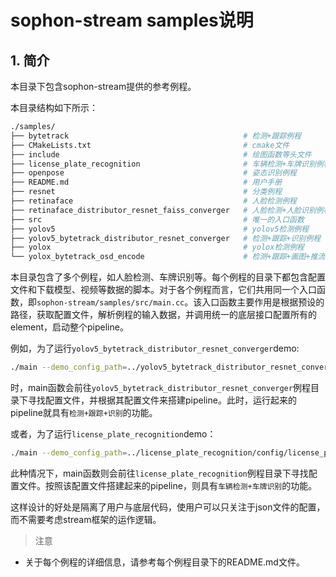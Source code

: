 # sophon-stream samples说明

## 1. 简介

本目录下包含sophon-stream提供的参考例程。

本目录结构如下所示：

```bash
./samples/
├── bytetrack                                       # 检测+跟踪例程
├── CMakeLists.txt                                  # cmake文件
├── include                                         # 绘图函数等头文件
├── license_plate_recognition                       # 车辆检测+车牌识别例程
├── openpose                                        # 姿态识别例程
├── README.md                                       # 用户手册
├── resnet                                          # 分类例程
├── retinaface                                      # 人脸检测例程
├── retinaface_distributor_resnet_faiss_converger   # 人脸检测+人脸识别例程
├── src                                             # 唯一的入口函数
├── yolov5                                          # yolov5检测例程
├── yolov5_bytetrack_distributor_resnet_converger   # 检测+跟踪+识别例程
├── yolox                                           # yolox检测例程
└── yolox_bytetrack_osd_encode                      # 检测+跟踪+画图+推流例程
```

本目录包含了多个例程，如人脸检测、车牌识别等。每个例程的目录下都包含配置文件和下载模型、视频等数据的脚本。对于各个例程而言，它们共用同一个入口函数，即`sophon-stream/samples/src/main.cc`。该入口函数主要作用是根据预设的路径，获取配置文件，解析例程的输入数据，并调用统一的底层接口配置所有的element，启动整个pipeline。

例如，为了运行`yolov5_bytetrack_distributor_resnet_converger`demo:

```bash
./main --demo_config_path=../yolov5_bytetrack_distributor_resnet_converger/config/yolov5_bytetrack_distributor_resnet_converger_demo.json
```

时，main函数会前往`yolov5_bytetrack_distributor_resnet_converger`例程目录下寻找配置文件，并根据其配置文件来搭建pipeline。此时，运行起来的pipeline就具有`检测+跟踪+识别`的功能。

或者，为了运行`license_plate_recognition`demo：

```bash
./main --demo_config_path=../license_plate_recognition/config/license_plate_recognition_demo.json
```

此种情况下，main函数则会前往`license_plate_recognition`例程目录下寻找配置文件。按照该配置文件搭建起来的pipeline，则具有`车辆检测+车牌识别`的功能。

这样设计的好处是隔离了用户与底层代码，使用户可以只关注于json文件的配置，而不需要考虑stream框架的运作逻辑。


> 注意
* 关于每个例程的详细信息，请参考每个例程目录下的README.md文件。